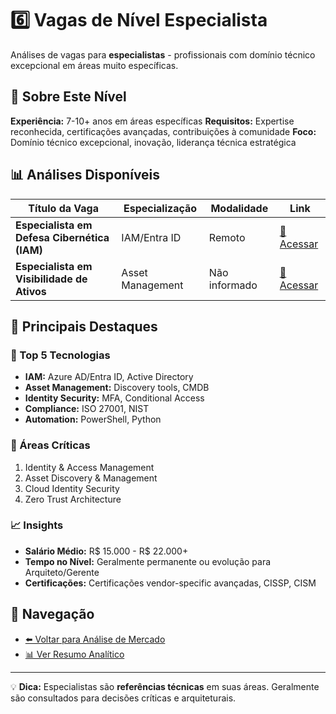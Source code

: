 # 6️⃣ Vagas de Nível Especialista

Análises de vagas para **especialistas** - profissionais com domínio técnico excepcional em áreas muito específicas.

## 📌 Sobre Este Nível

**Experiência:** 7-10+ anos em áreas específicas
**Requisitos:** Expertise reconhecida, certificações avançadas, contribuições à comunidade
**Foco:** Domínio técnico excepcional, inovação, liderança técnica estratégica

## 📊 Análises Disponíveis

| Título da Vaga | Especialização | Modalidade | Link |
|----------------|----------------|------------|------|
| **Especialista em Defesa Cibernética (IAM)** | IAM/Entra ID | Remoto | [📄 Acessar](./especialista-defesa-cibernetica-iam.md) |
| **Especialista em Visibilidade de Ativos** | Asset Management | Não informado | [📄 Acessar](./especialista-visibilidade-ativos.md) |

## 🎯 Principais Destaques

### 🔧 Top 5 Tecnologias
- **IAM:** Azure AD/Entra ID, Active Directory
- **Asset Management:** Discovery tools, CMDB
- **Identity Security:** MFA, Conditional Access
- **Compliance:** ISO 27001, NIST
- **Automation:** PowerShell, Python

### 💼 Áreas Críticas
1. Identity & Access Management
2. Asset Discovery & Management
3. Cloud Identity Security
4. Zero Trust Architecture

### 📈 Insights
- **Salário Médio:** R$ 15.000 - R$ 22.000+
- **Tempo no Nível:** Geralmente permanente ou evolução para Arquiteto/Gerente
- **Certificações:** Certificações vendor-specific avançadas, CISSP, CISM

## 🔗 Navegação

- [⬅️ Voltar para Análise de Mercado](../)
- [📊 Ver Resumo Analítico](./RESUMO.md)

---

💡 **Dica:** Especialistas são **referências técnicas** em suas áreas. Geralmente são consultados para decisões críticas e arquiteturais.
